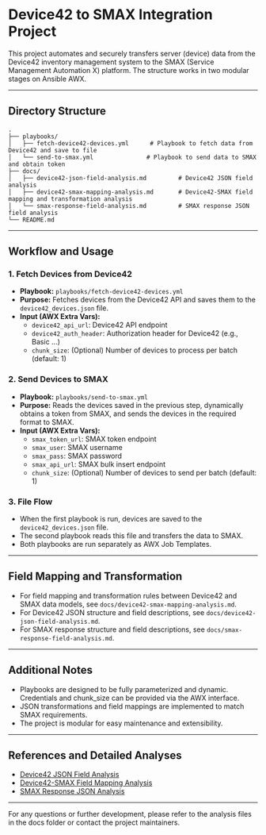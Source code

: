 # Device42 to SMAX Integration Project

This project automates and securely transfers server (device) data from the Device42 inventory management system to the SMAX (Service Management Automation X) platform. The structure works in two modular stages on Ansible AWX.

---

## Directory Structure

```
.
├── playbooks/
│   ├── fetch-device42-devices.yml      # Playbook to fetch data from Device42 and save to file
│   └── send-to-smax.yml               # Playbook to send data to SMAX and obtain token
├── docs/
│   ├── device42-json-field-analysis.md         # Device42 JSON field analysis
│   ├── device42-smax-mapping-analysis.md       # Device42-SMAX field mapping and transformation analysis
│   └── smax-response-field-analysis.md         # SMAX response JSON field analysis
└── README.md
```

---

## Workflow and Usage

### 1. Fetch Devices from Device42
- **Playbook:** `playbooks/fetch-device42-devices.yml`
- **Purpose:** Fetches devices from the Device42 API and saves them to the `device42_devices.json` file.
- **Input (AWX Extra Vars):**
  - `device42_api_url`: Device42 API endpoint
  - `device42_auth_header`: Authorization header for Device42 (e.g., Basic ...)
  - `chunk_size`: (Optional) Number of devices to process per batch (default: 1)

### 2. Send Devices to SMAX
- **Playbook:** `playbooks/send-to-smax.yml`
- **Purpose:** Reads the devices saved in the previous step, dynamically obtains a token from SMAX, and sends the devices in the required format to SMAX.
- **Input (AWX Extra Vars):**
  - `smax_token_url`: SMAX token endpoint
  - `smax_user`: SMAX username
  - `smax_pass`: SMAX password
  - `smax_api_url`: SMAX bulk insert endpoint
  - `chunk_size`: (Optional) Number of devices to send per batch (default: 1)

### 3. File Flow
- When the first playbook is run, devices are saved to the `device42_devices.json` file.
- The second playbook reads this file and transfers the data to SMAX.
- Both playbooks are run separately as AWX Job Templates.

---

## Field Mapping and Transformation
- For field mapping and transformation rules between Device42 and SMAX data models, see `docs/device42-smax-mapping-analysis.md`.
- For Device42 JSON structure and field descriptions, see `docs/device42-json-field-analysis.md`.
- For SMAX response structure and field descriptions, see `docs/smax-response-field-analysis.md`.

---

## Additional Notes
- Playbooks are designed to be fully parameterized and dynamic. Credentials and chunk_size can be provided via the AWX interface.
- JSON transformations and field mappings are implemented to match SMAX requirements.
- The project is modular for easy maintenance and extensibility.

---

## References and Detailed Analyses
- [Device42 JSON Field Analysis](docs/device42-json-field-analysis.md)
- [Device42-SMAX Field Mapping Analysis](docs/device42-smax-mapping-analysis.md)
- [SMAX Response JSON Analysis](docs/smax-response-field-analysis.md)

---

For any questions or further development, please refer to the analysis files in the docs folder or contact the project maintainers. 